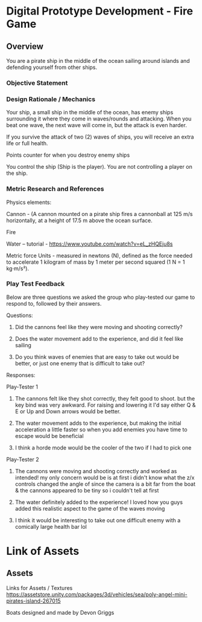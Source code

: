 # Digital Prototype Development - Fire Game
## Overview 
You are a pirate ship in the middle of the ocean sailing around islands and defending yourself from other ships.

### Objective Statement


### Design Rationale / Mechanics
Your ship, a small ship in the middle of the ocean, has enemy ships surrounding it where they come in waves/rounds and attacking. When you beat one wave, the next wave will come in, but the attack is even harder. 

If you survive the attack of two (2) waves of ships, you will receive an extra life or full health. 

Points counter for when you destroy enemy ships 

You control the ship (Ship is the player). You are not controlling a player on the ship. ​

### Metric Research and References
Physics elements:  

Cannon - (A cannon mounted on a pirate ship fires a cannonball at 125 m/s horizontally, at a height of 17.5 m above the ocean surface. 

Fire  

Water – tutorial - https://www.youtube.com/watch?v=eL_zHQEju8s 

Metric force Units - measured in newtons (N), defined as the force needed to accelerate 1 kilogram of mass by 1 meter per second squared (1 N = 1 kg·m/s²). 

### Play Test Feedback 

Below are three questions we asked the group who play-tested our game to respond to, followed by their answers. 

Questions:
1) Did the cannons feel like they were moving and shooting correctly?
    
3) Does the water movement add to the experience, and did it feel like sailing
   
5) Do you think waves of enemies that are easy to take out would be better, or just one enemy that is difficult to take out? 

Responses: 

Play-Tester 1
1) The cannons felt like they shot correctly, they felt good to shoot. but the key bind was very awkward. For raising and lowering it I'd say either Q & E or Up and Down arrows would be better.  

2) The water movement adds to the experience, but making the initial acceleration a little faster so when you add enemies you have time to escape would be beneficial  

3) I think a horde mode would be the cooler of the two if I had to pick one 

Play-Tester 2 
1) The cannons were moving and shooting correctly and worked as intended! my only concern would be is at first i didn't know what the z/x controls changed the angle of since the camera is a bit far from the boat & the cannons appeared to be tiny so i couldn't tell at first  

2) The water definitely added to the experience! I loved how you guys added this realistic aspect to the game of the waves moving  

3) I think it would be interesting to take out one difficult enemy with a comically large health bar lol 

# Link of Assets 
## Assets
Links for Assets / Textures
https://assetstore.unity.com/packages/3d/vehicles/sea/poly-angel-mini-pirates-island-267015 

Boats designed and made by Devon Griggs
 
